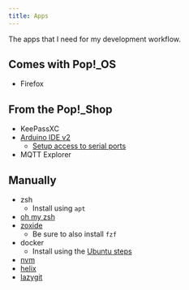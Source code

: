 ```yaml
---
title: Apps
---
```


The apps that I need for my development workflow.

## Comes with Pop!_OS
- Firefox

## From the Pop!_Shop
- KeePassXC
- [Arduino IDE v2](https://www.arduino.cc/en/software)
    - [Setup access to serial ports](https://support.arduino.cc/hc/en-us/articles/360016495679-Fix-port-access-on-Linux)
- MQTT Explorer

## Manually
- zsh
    - Install using `apt`
- [oh my zsh](https://ohmyz.sh/#install)
- [zoxide](https://github.com/ajeetdsouza/zoxide)
    - Be sure to also install `fzf`
- docker
    - Install using the [Ubuntu steps](https://docs.docker.com/engine/install/ubuntu/)
- [nvm](https://github.com/nvm-sh/nvm?tab=readme-ov-file#installing-and-updating)
- [helix](https://docs.helix-editor.com/package-managers.html#ubuntu)
- [lazygit](https://github.com/jesseduffield/lazygit?tab=readme-ov-file#ubuntu)
